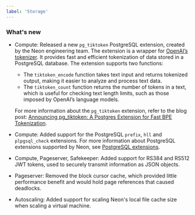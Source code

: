 ```yaml
---
label: 'Storage'
---
```


### What's new

- Compute: Released a new `pg_tiktoken` PostgreSQL extension, created by the Neon engineering team. The  extension is a wrapper for [OpenAI’s tokenizer](https://github.com/openai/tiktoken). It provides fast and efficient tokenization of data stored in a PostgreSQL database.
  The extension supports two functions:

    - The `tiktoken_encode` function takes text input and returns tokenized output, making it easier to analyze and process text data.
    - The `tiktoken_count` function returns the number of tokens in a text, which is useful for checking text length limits, such as those imposed by OpenAI’s language models.
  
  For more information about the `pg_tiktoken` extension, refer to the blog post: [Announcing pg_tiktoken: A Postgres Extension for Fast BPE Tokenization](https://neon.tech/blog/announcing-pg_tiktoken-a-postgres-extension-for-fast-bpe-tokenization). 
- Compute: Added support for the PostgreSQL `prefix`, `hll` and `plpgsql_check` extensions. For more information about PostgreSQL extensions supported by Neon, see [PostgreSQL extensions](https://neon.tech/docs/reference/pg-extensions/).
- Compute, Pageserver, Safekeeper: Added support for RS384 and RS512 JWT tokens, used to securely transmit information as JSON objects.
- Pageserver: Removed the block cursor cache, which provided little performance benefit and would hold page references that caused deadlocks.
- Autoscaling: Added support for scaling Neon's local file cache size when scaling a virtual machine.

